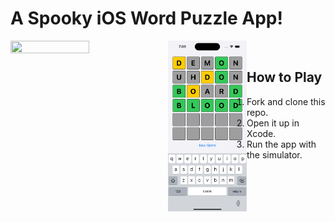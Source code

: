 <div align="left">
  <h1>A Spooky iOS Word Puzzle App!</h1>
  <img width="50%" height="50%" align="left" src="https://i.pinimg.com/originals/7b/d7/be/7bd7bef6b26ac1e854fb48de685d806a.png"/>
  <img width="25%" height="25%" align="left" src="./preview.png"/>
  <br/>
</div>
<div>
  <h2>How to Play</h2>
  <ol>
    <li>Fork and clone this repo.</li>
    <li>Open it up in Xcode.</li>
    <li>Run the app with the simulator.</li>
  </ol>
</div>
